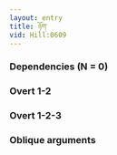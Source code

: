 ```yaml
---
layout: entry
title: ཉོག་
vid: Hill:0609
---
```

### Dependencies (N = 0)


### Overt 1-2


### Overt 1-2-3


### Oblique arguments
